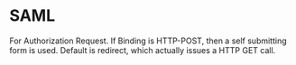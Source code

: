 # SAML

For Authorization Request.
If Binding is HTTP-POST, then a self submitting form is used. 
Default is redirect, which actually issues a HTTP GET call. 
